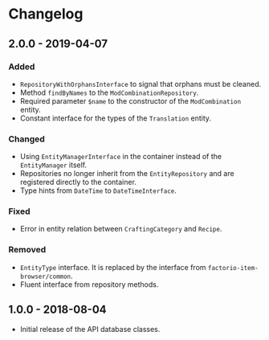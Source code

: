 # Changelog

## 2.0.0 - 2019-04-07

### Added

- `RepositoryWithOrphansInterface` to signal that orphans must be cleaned.
- Method `findByNames` to the `ModCombinationRepository`.
- Required parameter `$name` to the constructor of the `ModCombination` entity.
- Constant interface for the types of the `Translation` entity. 

### Changed

- Using `EntityManagerInterface` in the container instead of the `EntityManager` itself.
- Repositories no longer inherit from the `EntityRepository` and are registered directly to the container.
- Type hints from `DateTime` to `DateTimeInterface`.

### Fixed

- Error in entity relation between `CraftingCategory` and `Recipe`.

### Removed

- `EntityType` interface. It is replaced by the interface from `factorio-item-browser/common`.
- Fluent interface from repository methods.

## 1.0.0 - 2018-08-04

- Initial release of the API database classes.
